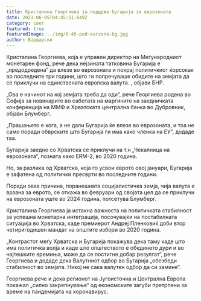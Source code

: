 ```yaml
---
title: Кристалина Георгиева ја поддржа Бугарија за еврозоната
date: 2023-06-05T04:45:51.649Z
category: свет
featured: true
featuredImage: ../img/6-45-pod-eurzona-bg.jpg
author: Вардарски
---
```

Кристалина Георгиева, која е управен директор на Меѓународниот монетарен фонд, рече дека нејзината татковина Бугарија е „предодредена“ да влезе во еврозоната и покрај политичкиот ќорсокак во последните три години, што ги попречуваше обидите на земјата да се приклучи на единствената европска валута. , објави БНР.

„Ова е начинот на кој земјата треба да оди“, рече Георгиева родена во Софија за новинарите во саботата на маргините на заедничката конференција на ММФ и Хрватската централна банка во Дубровник, објави Блумберг.

„Прашањето е кога, а не дали Бугарија ќе влезе во еврозоната, и тоа не само поради обврските што Бугарија ги има како членка на ЕУ“, додаде таа.

Бугарија заедно со Хрватска се приклучи на т.н „Чекалница на еврозоната“, позната како ERM-2, во 2020 година.

Но, за разлика од Хрватска, која го усвои еврото овој јануари, Бугарија е зафатена од политички пресврти во последните години.

Поради оваа причина, поранешната социјалистичка земја, чија валута е врзана за еврото, се откажа во февруари од својата цел да се приклучи на еврозоната уште во 2024 година, потсетува Блумберг.

Кристалина Георгиева ја истакна важноста на политичката стабилност за успешна монетарна интеграција, посочувајќи на постабилната ситуација во Хрватска, каде премиерот Андреј Пленковиќ доби втор четиригодишен мандат на општите избори во 2020 година.

„Контрастот меѓу Хрватска и Бугарија покажува дека таму каде што има политичка волја и каде што општеството е обединето дури и во најтешките времиња, може да се постигне добар резултат“, рече Георгиева и додаде дека Валутниот одбор во Бугарија „обезбеди стабилност во земјата. Никој не сака валутен одбор да си замине“.

Георгиева рече и дека регионот на Југоисточна и Централна Европа покажал „силно закрепнување“ од економските загуби претрпени за време на пандемијата на коронавирус.